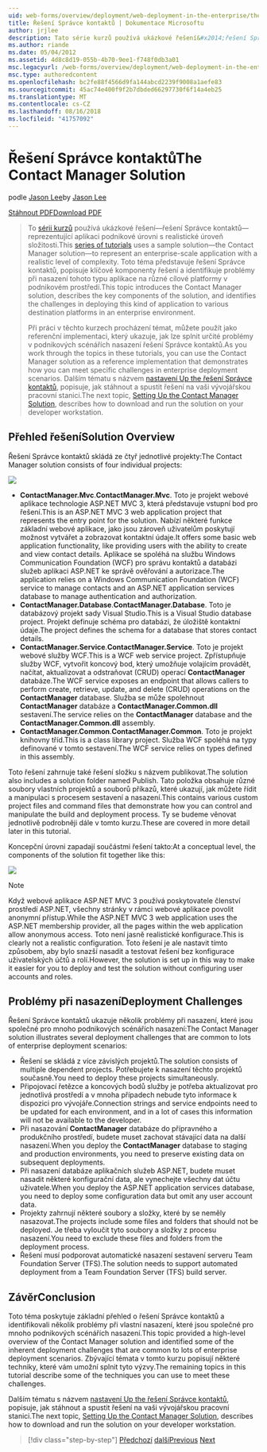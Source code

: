```yaml
---
uid: web-forms/overview/deployment/web-deployment-in-the-enterprise/the-contact-manager-solution
title: Řešení Správce kontaktů | Dokumentace Microsoftu
author: jrjlee
description: Tato série kurzů používá ukázkové řešení&#x2014;řešení Správce kontaktů&#x2014;reprezentující aplikaci podnikové úrovni s realistické leve...
ms.author: riande
ms.date: 05/04/2012
ms.assetid: 4d8c8d19-055b-4b70-9ee1-f748f0db3a01
msc.legacyurl: /web-forms/overview/deployment/web-deployment-in-the-enterprise/the-contact-manager-solution
msc.type: authoredcontent
ms.openlocfilehash: bc2fe88f4566d9fa144abcd2239f9008a1aefe83
ms.sourcegitcommit: 45ac74e400f9f2b7dbded66297730f6f14a4eb25
ms.translationtype: MT
ms.contentlocale: cs-CZ
ms.lasthandoff: 08/16/2018
ms.locfileid: "41757092"
---
```

<a name="the-contact-manager-solution"></a><span data-ttu-id="9f697-103">Řešení Správce kontaktů</span><span class="sxs-lookup"><span data-stu-id="9f697-103">The Contact Manager Solution</span></span>
====================
<span data-ttu-id="9f697-104">podle [Jason Lee](https://github.com/jrjlee)</span><span class="sxs-lookup"><span data-stu-id="9f697-104">by [Jason Lee](https://github.com/jrjlee)</span></span>

[<span data-ttu-id="9f697-105">Stáhnout PDF</span><span class="sxs-lookup"><span data-stu-id="9f697-105">Download PDF</span></span>](https://msdnshared.blob.core.windows.net/media/MSDNBlogsFS/prod.evol.blogs.msdn.com/CommunityServer.Blogs.Components.WeblogFiles/00/00/00/63/56/8130.DeployingWebAppsInEnterpriseScenarios.pdf)

> <span data-ttu-id="9f697-106">To [sérii kurzů](web-deployment-in-the-enterprise.md) používá ukázkové řešení&#x2014;řešení Správce kontaktů&#x2014;reprezentující aplikaci podnikové úrovni s realistické úroveň složitosti.</span><span class="sxs-lookup"><span data-stu-id="9f697-106">This [series of tutorials](web-deployment-in-the-enterprise.md) uses a sample solution&#x2014;the Contact Manager solution&#x2014;to represent an enterprise-scale application with a realistic level of complexity.</span></span> <span data-ttu-id="9f697-107">Toto téma představuje řešení Správce kontaktů, popisuje klíčové komponenty řešení a identifikuje problémy při nasazení tohoto typu aplikace na různé cílové platformy v podnikovém prostředí.</span><span class="sxs-lookup"><span data-stu-id="9f697-107">This topic introduces the Contact Manager solution, describes the key components of the solution, and identifies the challenges in deploying this kind of application to various destination platforms in an enterprise environment.</span></span>
> 
> <span data-ttu-id="9f697-108">Při práci v těchto kurzech procházení témat, můžete použít jako referenční implementaci, který ukazuje, jak lze splnit určité problémy v podnikových scénářích nasazení řešení Správce kontaktů.</span><span class="sxs-lookup"><span data-stu-id="9f697-108">As you work through the topics in these tutorials, you can use the Contact Manager solution as a reference implementation that demonstrates how you can meet specific challenges in enterprise deployment scenarios.</span></span> <span data-ttu-id="9f697-109">Dalším tématu s názvem [nastavení Up the řešení Správce kontaktů](setting-up-the-contact-manager-solution.md), popisuje, jak stáhnout a spustit řešení na vaši vývojářskou pracovní stanici.</span><span class="sxs-lookup"><span data-stu-id="9f697-109">The next topic, [Setting Up the Contact Manager Solution](setting-up-the-contact-manager-solution.md), describes how to download and run the solution on your developer workstation.</span></span>


## <a name="solution-overview"></a><span data-ttu-id="9f697-110">Přehled řešení</span><span class="sxs-lookup"><span data-stu-id="9f697-110">Solution Overview</span></span>

<span data-ttu-id="9f697-111">Řešení Správce kontaktů skládá ze čtyř jednotlivé projekty:</span><span class="sxs-lookup"><span data-stu-id="9f697-111">The Contact Manager solution consists of four individual projects:</span></span>

![](the-contact-manager-solution/_static/image1.png)

- <span data-ttu-id="9f697-112">**ContactManager.Mvc**.</span><span class="sxs-lookup"><span data-stu-id="9f697-112">**ContactManager.Mvc**.</span></span> <span data-ttu-id="9f697-113">Toto je projekt webové aplikace technologie ASP.NET MVC 3, která představuje vstupní bod pro řešení.</span><span class="sxs-lookup"><span data-stu-id="9f697-113">This is an ASP.NET MVC 3 web application project that represents the entry point for the solution.</span></span> <span data-ttu-id="9f697-114">Nabízí některé funkce základní webové aplikace, jako jsou zároveň uživatelům poskytují možnost vytvářet a zobrazovat kontaktní údaje.</span><span class="sxs-lookup"><span data-stu-id="9f697-114">It offers some basic web application functionality, like providing users with the ability to create and view contact details.</span></span> <span data-ttu-id="9f697-115">Aplikace se spoléhá na službu Windows Communication Foundation (WCF) pro správu kontaktů a databázi služeb aplikaci ASP.NET ke správě ověřování a autorizace.</span><span class="sxs-lookup"><span data-stu-id="9f697-115">The application relies on a Windows Communication Foundation (WCF) service to manage contacts and an ASP.NET application services database to manage authentication and authorization.</span></span>
- <span data-ttu-id="9f697-116">**ContactManager.Database**.</span><span class="sxs-lookup"><span data-stu-id="9f697-116">**ContactManager.Database**.</span></span> <span data-ttu-id="9f697-117">Toto je databázový projekt sady Visual Studio.</span><span class="sxs-lookup"><span data-stu-id="9f697-117">This is a Visual Studio database project.</span></span> <span data-ttu-id="9f697-118">Projekt definuje schéma pro databázi, že úložiště kontaktní údaje.</span><span class="sxs-lookup"><span data-stu-id="9f697-118">The project defines the schema for a database that stores contact details.</span></span>
- <span data-ttu-id="9f697-119">**ContactManager.Service**.</span><span class="sxs-lookup"><span data-stu-id="9f697-119">**ContactManager.Service**.</span></span> <span data-ttu-id="9f697-120">Toto je projekt webové služby WCF.</span><span class="sxs-lookup"><span data-stu-id="9f697-120">This is a WCF web service project.</span></span> <span data-ttu-id="9f697-121">Zpřístupňuje služby WCF, vytvořit koncový bod, který umožňuje volajícím provádět, načítat, aktualizovat a odstraňovat (CRUD) operací **ContactManager** databáze.</span><span class="sxs-lookup"><span data-stu-id="9f697-121">The WCF service exposes an endpoint that allows callers to perform create, retrieve, update, and delete (CRUD) operations on the **ContactManager** database.</span></span> <span data-ttu-id="9f697-122">Služba se může spolehnout **ContactManager** databáze a **ContactManager.Common.dll** sestavení.</span><span class="sxs-lookup"><span data-stu-id="9f697-122">The service relies on the **ContactManager** database and the **ContactManager.Common.dll** assembly.</span></span>
- <span data-ttu-id="9f697-123">**ContactManager.Common**.</span><span class="sxs-lookup"><span data-stu-id="9f697-123">**ContactManager.Common**.</span></span> <span data-ttu-id="9f697-124">Toto je projekt knihovny tříd.</span><span class="sxs-lookup"><span data-stu-id="9f697-124">This is a class library project.</span></span> <span data-ttu-id="9f697-125">Služba WCF spoléhá na typy definované v tomto sestavení.</span><span class="sxs-lookup"><span data-stu-id="9f697-125">The WCF service relies on types defined in this assembly.</span></span>

<span data-ttu-id="9f697-126">Toto řešení zahrnuje také řešení složku s názvem publikovat.</span><span class="sxs-lookup"><span data-stu-id="9f697-126">The solution also includes a solution folder named Publish.</span></span> <span data-ttu-id="9f697-127">Tato položka obsahuje různé soubory vlastních projektů a souborů příkazů, které ukazují, jak můžete řídit a manipulaci s procesem sestavení a nasazení.</span><span class="sxs-lookup"><span data-stu-id="9f697-127">This contains various custom project files and command files that demonstrate how you can control and manipulate the build and deployment process.</span></span> <span data-ttu-id="9f697-128">Ty se budeme věnovat jednotlivě podrobněji dále v tomto kurzu.</span><span class="sxs-lookup"><span data-stu-id="9f697-128">These are covered in more detail later in this tutorial.</span></span>

<span data-ttu-id="9f697-129">Koncepční úrovni zapadají součástmi řešení takto:</span><span class="sxs-lookup"><span data-stu-id="9f697-129">At a conceptual level, the components of the solution fit together like this:</span></span>

![](the-contact-manager-solution/_static/image2.png)

> [!NOTE]
> <span data-ttu-id="9f697-130">Když webové aplikace ASP.NET MVC 3 používá poskytovatele členství prostředí ASP.NET, všechny stránky v rámci webové aplikace povolit anonymní přístup.</span><span class="sxs-lookup"><span data-stu-id="9f697-130">While the ASP.NET MVC 3 web application uses the ASP.NET membership provider, all the pages within the web application allow anonymous access.</span></span> <span data-ttu-id="9f697-131">Toto není jasně realistické konfigurace.</span><span class="sxs-lookup"><span data-stu-id="9f697-131">This is clearly not a realistic configuration.</span></span> <span data-ttu-id="9f697-132">Toto řešení je ale nastavit tímto způsobem, aby bylo snazší nasadit a testovat řešení bez konfigurace uživatelských účtů a rolí.</span><span class="sxs-lookup"><span data-stu-id="9f697-132">However, the solution is set up in this way to make it easier for you to deploy and test the solution without configuring user accounts and roles.</span></span>


## <a name="deployment-challenges"></a><span data-ttu-id="9f697-133">Problémy při nasazení</span><span class="sxs-lookup"><span data-stu-id="9f697-133">Deployment Challenges</span></span>

<span data-ttu-id="9f697-134">Řešení Správce kontaktů ukazuje několik problémy při nasazení, které jsou společné pro mnoho podnikových scénářích nasazení:</span><span class="sxs-lookup"><span data-stu-id="9f697-134">The Contact Manager solution illustrates several deployment challenges that are common to lots of enterprise deployment scenarios:</span></span>

- <span data-ttu-id="9f697-135">Řešení se skládá z více závislých projektů.</span><span class="sxs-lookup"><span data-stu-id="9f697-135">The solution consists of multiple dependent projects.</span></span> <span data-ttu-id="9f697-136">Potřebujete k nasazení těchto projektů současně.</span><span class="sxs-lookup"><span data-stu-id="9f697-136">You need to deploy these projects simultaneously.</span></span>
- <span data-ttu-id="9f697-137">Připojovací řetězce a koncových bodů služby je potřeba aktualizovat pro jednotlivá prostředí a v mnoha případech nebude tyto informace k dispozici pro vývojáře.</span><span class="sxs-lookup"><span data-stu-id="9f697-137">Connection strings and service endpoints need to be updated for each environment, and in a lot of cases this information will not be available to the developer.</span></span>
- <span data-ttu-id="9f697-138">Při nasazování **ContactManager** databáze do přípravného a produkčního prostředí, budete muset zachovat stávající data na další nasazení.</span><span class="sxs-lookup"><span data-stu-id="9f697-138">When you deploy the **ContactManager** database to staging and production environments, you need to preserve existing data on subsequent deployments.</span></span>
- <span data-ttu-id="9f697-139">Při nasazení databáze aplikačních služeb ASP.NET, budete muset nasadit některé konfigurační data, ale vynechejte všechny dat účtu uživatele.</span><span class="sxs-lookup"><span data-stu-id="9f697-139">When you deploy the ASP.NET application services database, you need to deploy some configuration data but omit any user account data.</span></span>
- <span data-ttu-id="9f697-140">Projekty zahrnují některé soubory a složky, které by se neměly nasazovat.</span><span class="sxs-lookup"><span data-stu-id="9f697-140">The projects include some files and folders that should not be deployed.</span></span> <span data-ttu-id="9f697-141">Je třeba vyloučit tyto soubory a složky z procesu nasazení.</span><span class="sxs-lookup"><span data-stu-id="9f697-141">You need to exclude these files and folders from the deployment process.</span></span>
- <span data-ttu-id="9f697-142">Řešení musí podporovat automatické nasazení sestavení serveru Team Foundation Server (TFS).</span><span class="sxs-lookup"><span data-stu-id="9f697-142">The solution needs to support automated deployment from a Team Foundation Server (TFS) build server.</span></span>

## <a name="conclusion"></a><span data-ttu-id="9f697-143">Závěr</span><span class="sxs-lookup"><span data-stu-id="9f697-143">Conclusion</span></span>

<span data-ttu-id="9f697-144">Toto téma poskytuje základní přehled o řešení Správce kontaktů a identifikovali několik problémy při vlastní nasazení, které jsou společné pro mnoho podnikových scénářích nasazení.</span><span class="sxs-lookup"><span data-stu-id="9f697-144">This topic provided a high-level overview of the Contact Manager solution and identified some of the inherent deployment challenges that are common to lots of enterprise deployment scenarios.</span></span> <span data-ttu-id="9f697-145">Zbývající témata v tomto kurzu popisují některé techniky, které vám umožní splnit tyto výzvy.</span><span class="sxs-lookup"><span data-stu-id="9f697-145">The remaining topics in this tutorial describe some of the techniques you can use to meet these challenges.</span></span>

<span data-ttu-id="9f697-146">Dalším tématu s názvem [nastavení Up the řešení Správce kontaktů](setting-up-the-contact-manager-solution.md), popisuje, jak stáhnout a spustit řešení na vaši vývojářskou pracovní stanici.</span><span class="sxs-lookup"><span data-stu-id="9f697-146">The next topic, [Setting Up the Contact Manager Solution](setting-up-the-contact-manager-solution.md), describes how to download and run the solution on your developer workstation.</span></span>

> [!div class="step-by-step"]
> <span data-ttu-id="9f697-147">[Předchozí](web-deployment-in-the-enterprise.md)
> [další](setting-up-the-contact-manager-solution.md)</span><span class="sxs-lookup"><span data-stu-id="9f697-147">[Previous](web-deployment-in-the-enterprise.md)
[Next](setting-up-the-contact-manager-solution.md)</span></span>
